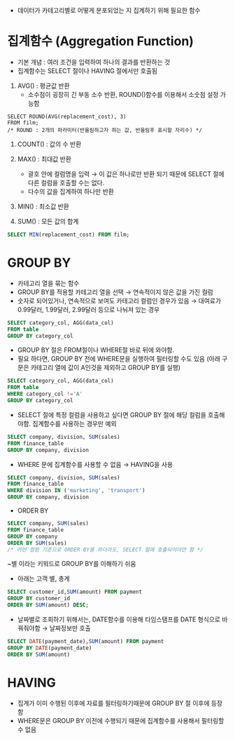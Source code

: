 

-   데이터가 카테고리별로 어떻게 분포되었는 지 집계하기 위해 필요한 함수

# 집계함수 (Aggregation Function)

-   기본 개념 : 여러 조건을 입력하여 하나의 결과를 반환하는 것
-   집계함수는 SELECT 절이나 HAVING 절에서만 호출됨

1.  AVG() : 평균값 반환
    -   소수점이 굉장히 긴 부동 소수 반환, ROUND()함수를 이용해서 소숫점 설정 가능함

```
SELECT ROUND(AVG(replacement_cost), 3)
FROM film;
/* ROUND : 2개의 파라미터(반올림하고자 하는 값, 반올림후 표시할 자리수) */
```

1.  COUNT() : 값의 수 반환
2.  MAX() : 최대값 반환
    -   괄호 안에 컬럼명을 입력 → 이 값은 하나로만 반환 되기 때문에 SELECT 절에 다른 컬럼을 호출할 수는 없다.
    -   다수의 값을 집계하여 하나만 반환
3.  MIN() : 최소값 반환
	
4.  SUM() : 모든 값의 합계

```sql
SELECT MIN(replacement_cost) FROM film;
```

# GROUP BY

-   카테고리 열을 묶는 함수
-   GROUP BY를 적용할 카테고리 열을 선택 → 연속적이지 않은 값을 가진 컬럼
-   숫자로 되어있거나, 연속적으로 보여도 카테고리 컬럼인 경우가 있음 → 대여료가 0.99달러, 1.99달러, 2.99달러 등으로 나눠져 있는 경우

```sql
SELECT category_col, AGG(data_col)
FROM table
GROUP BY category_col
```

-   GROUP BY 절은 FROM절이나 WHERE절 바로 뒤에 와야함.
-   필요 하다면, GROUP BY 전에 WHERE문을 실행하여 필터링할 수도 있음 (아래 구문은 카테고리 열에 값이 A인것을 제외하고 GROUP BY를 실행)

```sql
SELECT category_col, AGG(data_col)
FROM table
WHERE category_col !='A'
GROUP BY category_col
```

-   SELECT 절에 특정 컬럼을 사용하고 싶다면 GROUP BY 절에 해당 컬럼을 호출해야함. 집계함수를 사용하는 경우만 예외

```sql
SELECT company, division, SUM(sales)
FROM finance_table
GROUP BY company, division
```

-   WHERE 문에 집계함수를 사용할 수 없음 → HAVING을 사용

```sql
SELECT company, division, SUM(sales)
FROM finance_table
WHERE division IN ('marketing', 'transport')
GROUP BY company, division
```

-   ORDER BY

```sql
SELECT company, SUM(sales)
FROM finance_table
GROUP BY company
ORDER BY SUM(sales)
/* 어떤 컬럼 기준으로 ORDER BY를 하더라도, SELECT 절에 호출되어야만 함 */
```

~별 이라는 키워드로 GROUP BY를 이해하기 쉬움

-   아래는 고객 별, 총계

```sql
SELECT customer_id,SUM(amount) FROM payment
GROUP BY customer_id
ORDER BY SUM(amount) DESC;
```

-   날짜별로 조회하기 위해서는, DATE함수를 이용해 타임스탬프를 DATE 형식으로 바꿔줘야함 → 날짜정보만 호출

```sql
SELECT DATE(payment_date),SUM(amount) FROM payment
GROUP BY DATE(payment_date)
ORDER BY SUM(amount)
```

# HAVING

-   집계가 이미 수행된 이후에 자료를 필터링하기때문에 GROUP BY 절 이후에 등장함
-   WHERE문은 GROUP BY 이전에 수행되기 때문에 집계함수를 사용해서 필터링할 수 없음